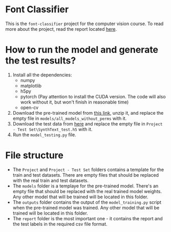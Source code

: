 # Font Classifier
This is the `font-classifier` project for the computer vision course. To read more about the project, read the report located [here](./report/Font%20Classification%20Project.pdf).

# How to run the model and generate the test results?
1. Install all the dependencies:
    * numpy
    * matplotlib
    * h5py
    * pytorch (Pay attention to install the CUDA version. The code will also work without it, but won't finish in reasonable time)
    * open-cv
2. Download the pre-trained model from [this link](https://drive.google.com/file/d/1IiJfCTw0aWa0G8zx9LSbi0d5P7jhr6FJ/view?usp=sharing), unzip it, and replace the empty file in `models/all_models_without_perms` with it.
3. Download the test data from [here](https://drive.google.com/drive/folders/1hmPI7KaWcv-OLwJEQvMNjbOu9IhU_7CR) and replace the empty file in `Project - Test Set\SynthText_test.h5` with it.
4. Run the `model_testing.py` file.

# File structure
* The `Project` and `Project - Test Set` folders contains a template for the train and test datasets. There are empty files that should be replaced with the real train and test datasets.
* The `models` folder is a templaye for the pre-trained model. There's an empty file that should be replaced with the real trained model weights. Any other model that will be trained will be located in this folder.
* The `outputs` folder contains the output of the `model_training.py` script when the pre-trained model was trained. Any other model that will be trained will be located in this folder.
* The `report` folder is the most important one - it contains the report and the test labels in the required csv file format.